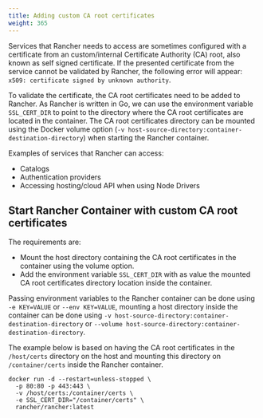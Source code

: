 ```yaml
---
title: Adding custom CA root certificates
weight: 365
---
```

Services that Rancher needs to access are sometimes configured with a certificate from an custom/internal Certificate Authority (CA) root, also known as self signed certificate. If the presented certificate from the service cannot be validated by Rancher, the following error will appear: `x509: certificate signed by unknown authority`.

To validate the certificate, the CA root certificates need to be added to Rancher. As Rancher is written in Go, we can use the environment variable `SSL_CERT_DIR` to point to the directory where the CA root certificates are located in the container. The CA root certificates directory can be mounted using the Docker volume option (`-v host-source-directory:container-destination-directory`) when starting the Rancher container.

Examples of services that Rancher can access:

* Catalogs
* Authentication providers
* Accessing hosting/cloud API when using Node Drivers

## Start Rancher Container with custom CA root certificates

The requirements are:

* Mount the host directory containing the CA root certificates in the container using the volume option.
* Add the environment variable `SSL_CERT_DIR` with as value the mounted CA root certificates directory location inside the container.

Passing environment variables to the Rancher container can be done using `-e KEY=VALUE` or `--env KEY=VALUE`, mounting a host directory inside the container can be done using `-v host-source-directory:container-destination-directory` or `--volume host-source-directory:container-destination-directory`.

The example below is based on having the CA root certificates in the `/host/certs` directory on the host and mounting this directory on `/container/certs` inside the Rancher container.

```
docker run -d --restart=unless-stopped \
  -p 80:80 -p 443:443 \
  -v /host/certs:/container/certs \
  -e SSL_CERT_DIR="/container/certs" \
  rancher/rancher:latest
```
